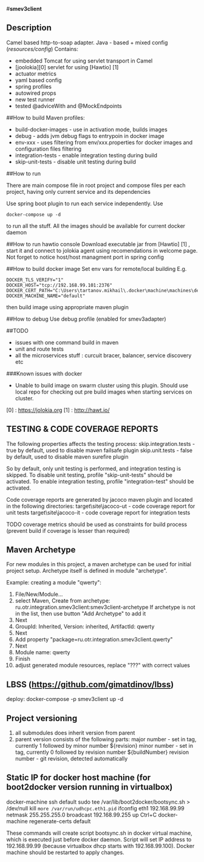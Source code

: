 #**smev3client**
## Description
Camel based http-to-soap adapter. Java - based + mixed config (*resources/config*)
Contains:
- embedded Tomcat for using servlet transport in Camel
- [joolokia][0] servlet for using [Hawtio] [1]
- actuator metrics
- yaml based config
- spring profiles
- autowired props
- new test runner
- tested @adviceWith and @MockEndpoints

##How to build
Maven profiles:
- build-docker-images - use in activation mode, builds images
- debug - adds jvm debug flags to entrypoin in docker image
- env-xxx - uses filtering from env/xxx.properties for docker images and configuration files filtering
- integration-tests - enable integration testing during build
- skip-unit-tests - disable unit testing during build

##How to run

There are main compose file in root project and compose files per each project, having only current service and 
its dependencies

Use spring boot plugin to run each service independently.
Use 
```
docker-compose up -d 
```
to run all the stuff.
All the images should be available for current docker daemon

##How to run hawtio console
Download executable jar from [Hawtio] [1] , start it and connect to jolokia agent using recomendations in welcome page.
Not forget to notice host/host managment port in spring config

##How to build docker image
Set env vars for remote/local building
E.g. 
```
DOCKER_TLS_VERIFY="1"
DOCKER_HOST="tcp://192.168.99.101:2376"
DOCKER_CERT_PATH="C:\Users\tartanov.mikhail\.docker\machine\machines\default"
DOCKER_MACHINE_NAME="default"
```
then build image using appropriate maven plugin

##How to debug
Use debug profile (enabled for smev3adapter)

##TODO
- issues with one command build in maven
- unit and route tests
- all the microservices stuff : curcuit bracer, balancer, service discovery etc

###Known issues with docker
- Unable to build image on swarm cluster using this plugin. Should use local repo for checking out pre build images when starting services on cluster.

[0] : https://jolokia.org
[1] : http://hawt.io/

## TESTING & CODE COVERAGE REPORTS

The following properties affects the testing process:
skip.integration.tests - true by default, used to disable maven failsafe plugin
skip.unit.tests - false by default, used to disable maven surefire plugin

So by default, only unit testing is performed, and integration testing is skipped.
To disable unit testing, profile "skip-unit-tests" should be activated.
To enable integration testing, profile "integration-test" should be activated.

Code coverage reports are generated by jacoco maven plugin and located in the following directories:
target\site\jacoco-ut - code coverage report for unit tests
target\site\jacoco-it - code coverage report for integration tests

TODO coverage metrics should be used as constraints for build process (prevent build if coverage is lesser than required)

## Maven Archetype

For new modules in this project, a maven  archetype can be used for initial project setup.
Archetype itself is defined in module "archetype".

Example: creating a module "qwerty":
1. File/New/Module...
2. select Maven, Create from archetype: ru.otr.integration.smev3client:smev3client-archetype
   If archetype is not in the list, then use button "Add Archetype" to add it
3. Next
4. GroupId: Inherited, Version: inherited, ArtifactId: qwerty
5. Next
6. Add property "package=ru.otr.integration.smev3client.qwerty"
7. Next
8. Module name: qwerty
9. Finish
10. adjust generated module resources, replace "???" with correct values

## LBSS (https://github.com/gimatdinov/lbss)

deploy: docker-compose -p smev3client up -d

## Project versioning

1. all submodules does inherit version from parent
2. parent version consists of the following parts:
  major number - set in <version> tag, currently 1 followed by minor number ${revision}
  minor number - set in <revision> tag, currently 0 followed by revision number ${buildNumber}
  revision number - git revision, detected automatically

## Static IP for docker host machine (for boot2docker version running in virtualbox)

docker-machine ssh default
sudo tee /var/lib/boot2docker/bootsync.sh > /dev/null
kill `more /var/run/udhcpc.eth1.pid`
ifconfig eth1 192.168.99.99 netmask 255.255.255.0 broadcast 192.168.99.255 up
Ctrl+C
docker-machine regenerate-certs default

These commands will create script bootsync.sh in docker virtual machine, which is executed just before docker daemon.
Script will set IP address to 192.168.99.99 (because virtualbox dhcp starts with 192.168.99.100).
Docker machine should be restarted to apply changes.